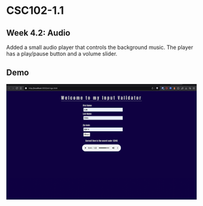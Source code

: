 # CSC102-1.1

## Week 4.2: Audio

Added a small audio player that controls the background music. The player has a play/pause button and a volume slider.

## Demo

![Demo](img/strings.png)
